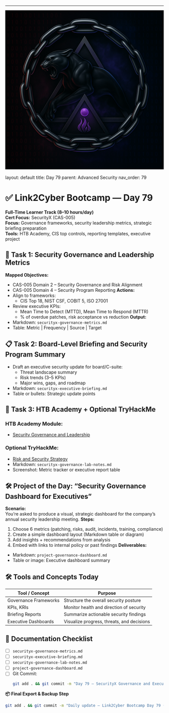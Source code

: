 ---
![Panther Icon](/assets/icons/icon-cyber-panther.png)

layout: default
title: Day 79
parent: Advanced Security
nav_order: 79

# ✅ Link2Cyber Bootcamp — Day 79
**Full-Time Learner Track (8–10 hours/day)**  
**Cert Focus:** SecurityX (CAS-005)  
**Focus:** Governance frameworks, security leadership metrics, strategic briefing preparation  
**Tools:** HTB Academy, CIS top controls, reporting templates, executive project
## 🧠 Task 1: Security Governance and Leadership Metrics
**Mapped Objectives:**  
- CAS-005 Domain 2 – Security Governance and Risk Alignment  
- CAS-005 Domain 4 – Security Program Reporting
**Actions:**  
- Align to frameworks:
  - CIS Top 18, NIST CSF, COBIT 5, ISO 27001  
- Review executive KPIs:
  - Mean Time to Detect (MTTD), Mean Time to Respond (MTTR)  
  - % of overdue patches, risk acceptance vs reduction
**Output:**  
- Markdown: `securityx-governance-metrics.md`  
- Table: Metric | Frequency | Source | Target
## 📋 Task 2: Board-Level Briefing and Security Program Summary
- Draft an executive security update for board/C-suite:
  - Threat landscape summary  
  - Risk trends (3–5 KPIs)  
  - Major wins, gaps, and roadmap
- Markdown: `securityx-executive-briefing.md`  
- Table or bullets: Strategic update points
## 🧪 Task 3: HTB Academy + Optional TryHackMe
### HTB Academy Module:
- [Security Governance and Leadership](https://academy.hackthebox.com/module/126)
### Optional TryHackMe:
- [Risk and Security Strategy](https://tryhackme.com/room/securitystrategy)
- Markdown: `securityx-governance-lab-notes.md`  
- Screenshot: Metric tracker or executive report table
## 🛠️ Project of the Day: “Security Governance Dashboard for Executives”
**Scenario:**  
You’re asked to produce a visual, strategic dashboard for the company’s annual security leadership meeting.
**Steps:**  
1. Choose 6 metrics (patching, risks, audit, incidents, training, compliance)  
2. Create a simple dashboard layout (Markdown table or diagram)  
3. Add insights + recommendations from analysis  
4. Embed with links to internal policy or past findings
**Deliverables:**  
- Markdown: `project-governance-dashboard.md`  
- Table or image: Executive dashboard summary
## 🛠️ Tools and Concepts Today
| Tool / Concept       | Purpose                                        |
|----------------------|------------------------------------------------|
| Governance Frameworks | Structure the overall security posture       |
| KPIs, KRIs            | Monitor health and direction of security     |
| Briefing Reports      | Summarize actionable security findings        |
| Executive Dashboards  | Visualize progress, threats, and decisions   |
## 📁 Documentation Checklist
- [ ] `securityx-governance-metrics.md`  
- [ ] `securityx-executive-briefing.md`  
- [ ] `securityx-governance-lab-notes.md`  
- [ ] `project-governance-dashboard.md`  
- [ ] Git Commit:
  ```bash
  git add . && git commit -m "Day 79 – SecurityX Governance and Executive Dashboard" && git push origin main
  ```
**📦 Final Export & Backup Step**
```bash
git add . && git commit -m "Daily update – Link2Cyber Bootcamp Day 79 (SecurityX Governance Reporting)" && git push origin main
```
